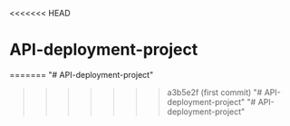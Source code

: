 <<<<<<< HEAD
# API-deployment-project
=======
"# API-deployment-project" 
>>>>>>> a3b5e2f (first commit)
"# API-deployment-project" 
"# API-deployment-project" 
